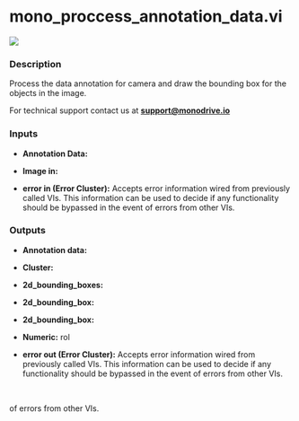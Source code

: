# mono_proccess_annotation_data.vi

<p class="img_container">
<img class="lg_img" src="../mono_proccess_annotation_data.png"/>
</p>

### Description

Process the data annotation for camera  and draw the bounding box for the objects in the image. 

For technical support contact us at <b>support@monodrive.io</b> 

### Inputs

- **Annotation Data:**   

- **Image in:**   

- **error in (Error Cluster):** Accepts error information wired from previously called VIs. This information can be used to decide if any functionality should be bypassed in the event of errors from other VIs. 

### Outputs

- **Annotation data:**   

- **Cluster:**   

- **2d_bounding_boxes:**   

- **2d_bounding_box:**   

- **2d_bounding_box:**   

- **Numeric:**  rol 

- **error out (Error Cluster):** Accepts error information wired from previously called VIs. This information can be used to decide if any functionality should be bypassed in the event of errors from other VIs. 

<p>&nbsp;</p>
of errors from other VIs. 

<p>&nbsp;</p>

